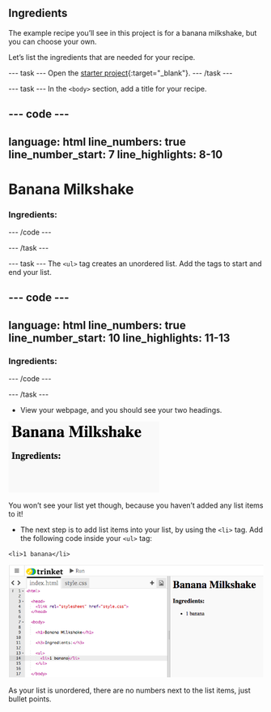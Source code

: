 ## Ingredients

The example recipe you’ll see in this project is for a banana milkshake, but you can choose your own.

Let’s list the ingredients that are needed for your recipe.

--- task ---
Open the [starter project](https://staging-editor.raspberrypi.org/en/projects/recipe-starter){:target="_blank"}.
--- /task ---

--- task ---
In the `<body>` section, add a title for your recipe.

--- code ---
---
language: html
line_numbers: true
line_number_start: 7
line_highlights: 8-10
---
<body>
<h1>Banana Milkshake</h1>

<h3>Ingredients:</h3>

</body>
--- /code ---

--- /task ---

--- task ---
The `<ul>` tag creates an unordered list. Add the tags to start and end your list. 

--- code ---
---
language: html
line_numbers: true
line_number_start: 10
line_highlights: 11-13
---
<h3>Ingredients:</h3>
<ul>

</ul>

</body>
--- /code ---

--- /task ---

+ View your webpage, and you should see your two headings.

![screenshot](images/recipe-headings.png)

You won’t see your list yet though, because you haven’t added any list items to it!

+ The next step is to add list items into your list, by using the `<li>` tag. Add the following code inside your `<ul>` tag:

```
<li>1 banana</li>
```

![screenshot](images/recipe-ul.png)

As your list is unordered, there are no numbers next to the list items, just bullet points.


